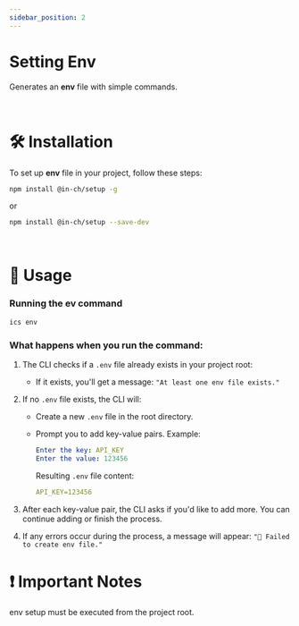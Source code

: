 ```yaml
---
sidebar_position: 2
---
```


# Setting Env

Generates an **env** file with simple commands.

<br />

# 🛠 Installation

To set up **env** file in your project, follow these steps:

```bash
npm install @in-ch/setup -g
```

or

```bash
npm install @in-ch/setup --save-dev
```

<br />

# 🚀 Usage

### Running the ev command

```bash
ics env
```

### What happens when you run the command:

1. The CLI checks if a `.env` file already exists in your project root:
   - If it exists, you'll get a message: `"At least one env file exists."`
2. If no `.env` file exists, the CLI will:

   - Create a new `.env` file in the root directory.
   - Prompt you to add key-value pairs.
     Example:

     ```yaml
     Enter the key: API_KEY
     Enter the value: 123456
     ```

     Resulting `.env` file content:

     ```yaml
     API_KEY=123456
     ```

3. After each key-value pair, the CLI asks if you'd like to add more. You can continue adding or finish the process.

4. If any errors occur during the process, a message will appear: `"🥲 Failed to create env file."`

# ❗ Important Notes

env setup must be executed from the project root.
